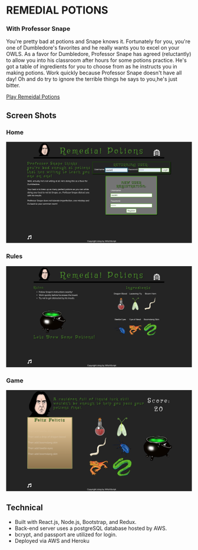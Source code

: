 # REMEDIAL POTIONS
### With Professor Snape

You're pretty bad at potions and Snape knows it. Fortunately for you, you're one of Dumbledore's favorites and he really wants you to excel on your OWLS. As a favor for Dumbledore, Professor Snape has agreed (reluctantly) to allow you into his classroom after hours for some potions practice. He's got a table of ingredients for you to choose from as he instructs you in making potions. Work quickly because Professor Snape doesn't have all day! Oh and do try to ignore the terrible things he says to you,he's just bitter.

[Play Remeidal Potions](https://remedialpotions.herokuapp.com/)

## Screen Shots

### Home
![home](./readImages/home.png)

### Rules
![rules](./readImages/rules.png)

### Game
![game](./readImages/game.png)


## Technical

- Built with React.js, Node.js, Bootstrap, and Redux. 
- Back-end server uses a postgreSQL database hosted by AWS. 
- bcrypt, and passport are utilized for login. 
- Deployed via AWS and Heroku






